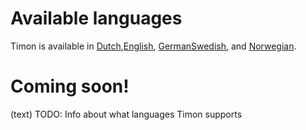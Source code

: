 # Available languages

Timon is available in [Dutch](https://github.com/Erithano/Timon-Your-FAQ-bot-for-Microsoft-Teams/tree/main/languages/dutch),[English](https://github.com/Erithano/Timon-Your-FAQ-bot-for-Microsoft-Teams/tree/main/languages/english]), [German](https://github.com/Erithano/Timon-Your-FAQ-bot-for-Microsoft-Teams/tree/main/languages/german)[Swedish](https://github.com/Erithano/Timon-Your-FAQ-bot-for-Microsoft-Teams/tree/main/languages/swedish), and [Norwegian](https://github.com/Erithano/Timon-Your-FAQ-bot-for-Microsoft-Teams/tree/main/languages/norwegian).

# Coming soon!

(text)
TODO: Info about what languages Timon supports

